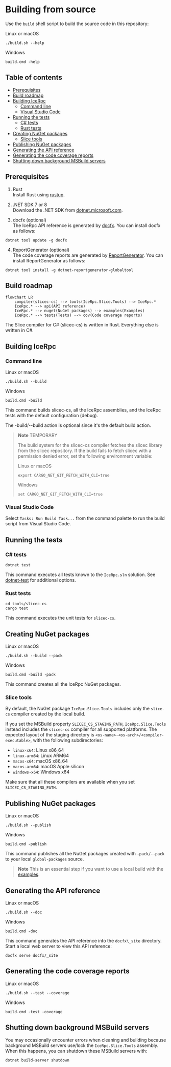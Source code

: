 # Building from source

Use the `build` shell script to build the source code in this repository:

Linux or macOS
```shell
./build.sh --help
```

Windows
```shell
build.cmd -help
```

## Table of contents

- [Prerequisites](#prerequisites)
- [Build roadmap](#build-roadmap)
- [Building IceRpc](#building-icerpc)
  - [Command line](#command-line)
  - [Visual Studio Code](#visual-studio-code)
- [Running the tests](#running-the-tests)
  - [C# tests](#c-tests)
  - [Rust tests](#rust-tests)
- [Creating NuGet packages](#creating-nuget-packages)
  - [Slice tools](#slice-tools)
- [Publishing NuGet packages](#publishing-nuget-packages)
- [Generating the API reference](#generating-the-api-reference)
- [Generating the code coverage reports](#generating-the-code-coverage-reports)
- [Shutting down background MSBuild servers](#shutting-down-background-msbuild-servers)

## Prerequisites

1. Rust\
Install Rust using [rustup](https://rustup.rs/).

2. .NET SDK 7 or 8\
Download the .NET SDK from [dotnet.microsoft.com](https://dotnet.microsoft.com/en-us/download/dotnet).

3. docfx (optional)\
The IceRpc API reference is generated by [docfx](https://www.nuget.org/packages/docfx). You can install docfx as
follows:

```shell
dotnet tool update -g docfx
```

4. ReportGenerator (optional)\
The code coverage reports are generated by [ReportGenerator](https://github.com/danielpalme/ReportGenerator). You can
install ReportGenerator as follows:

```shell
dotnet tool install -g dotnet-reportgenerator-globaltool
```

## Build roadmap

```mermaid
flowchart LR
    compiler(slicec-cs) --> tools(IceRpc.Slice.Tools) --> IceRpc.*
    IceRpc.* --> api(API reference)
    IceRpc.* --> nuget(NuGet packages) --> examples(Examples)
    IceRpc.* --> tests(Tests) --> cov(Code coverage reports)
```

The Slice compiler for C# (slicec-cs) is written in Rust. Everything else is written in C#.

## Building IceRpc
### Command line

Linux or macOS
```shell
./build.sh --build
```

Windows
```shell
build.cmd -build
```

This command builds slicec-cs, all the IceRpc assemblies, and the IceRpc tests with the default configuration (debug).

The -build/--build action is optional since it's the default build action.

> **Note** TEMPORARY
>
> The build system for the slicec-cs compiler fetches the slicec library from the slicec repository. If the build fails
> to fetch slicec with a permission denied error, set the following environment variable:
>
> Linux or macOS
> ```shell
> export CARGO_NET_GIT_FETCH_WITH_CLI=true
> ```
>
> Windows
> ```shell
> set CARGO_NET_GIT_FETCH_WITH_CLI=true
> ```

### Visual Studio Code

Select `Tasks: Run Build Task...` from the command palette to run the build script from Visual Studio Code.

## Running the tests

### C# tests

```shell
dotnet test
```

This command executes all tests known to the `IceRpc.sln` solution. See
[dotnet-test](https://docs.microsoft.com/en-us/dotnet/core/tools/dotnet-test) for additional options.

### Rust tests

```shell
cd tools/slicec-cs
cargo test
```

This command executes the unit tests for `slicec-cs`.

## Creating NuGet packages

Linux or macOS
```shell
./build.sh --build --pack
```

Windows
```shell
build.cmd -build -pack
```

This command creates all the IceRpc NuGet packages.

### Slice tools

By default, the NuGet package `IceRpc.Slice.Tools` includes only the `slice-cs` compiler created by the local build.

If you set the MSBuild property `SLICEC_CS_STAGING_PATH`, `IceRpc.Slice.Tools` instead includes the `slicec-cs` compiler
for all supported platforms. The expected layout of the staging directory is
`<os-name>-<os-arch>/<compiler-executable>`, with the following subdirectories:
- `linux-x64`: Linux x86_64
- `linux-arm64`: Linux ARM64
- `macos-x64`: macOS x86_64
- `macos-arm64`: macOS Apple silicon
- `windows-x64`: Windows x64

Make sure that all these compilers are available when you set `SLICEC_CS_STAGING_PATH`.

## Publishing NuGet packages

Linux or macOS
```shell
./build.sh --publish
```

Windows
```shell
build.cmd -publish
```

This command publishes all the NuGet packages created with `-pack/--pack` to your local `global-packages` source.

> **Note**
> This is an essential step if you want to use a local build with the [examples](examples).

## Generating the API reference

Linux or macOS
```shell
./build.sh --doc
```

Windows
```shell
build.cmd -doc
```

This command generates the API reference into the `docfx\_site` directory. Start a local web server to view this
API reference:

```shell
docfx serve docfx/_site
```

## Generating the code coverage reports

Linux or macOS
```shell
./build.sh --test --coverage
```

Windows
```shell
build.cmd -test -coverage
```

## Shutting down background MSBuild servers

You may occasionally encounter errors when cleaning and building because background MSBuild servers use/lock the
`IceRpc.Slice.Tools` assembly. When this happens, you can shutdown these MSBuild servers with:

```shell
dotnet build-server shutdown
```
